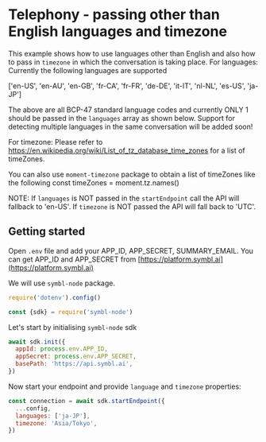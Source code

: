 # Telephony - passing other than English languages and timezone

This example shows how to use languages other than English and also how to pass
in `timezone` in which the conversation is taking place. For languages:
Currently the following languages are supported

['en-US', 'en-AU', 'en-GB', 'fr-CA', 'fr-FR', 'de-DE', 'it-IT', 'nl-NL',
'es-US', 'ja-JP']

The above are all BCP-47 standard language codes and currently ONLY 1 should be
passed in the `languages` array as shown below. Support for detecting multiple
languages in the same conversation will be added soon!

For timezone: Please refer to
https://en.wikipedia.org/wiki/List_of_tz_database_time_zones for a list of
timeZones.

You can also use `moment-timezone` package to obtain a list of timeZones like
the following const timeZones = moment.tz.names()

NOTE: If `languages` is NOT passed in the `startEndpoint` call the API will
fallback to 'en-US'. If `timezone` is NOT passed the API will fall back to
'UTC'.

## Getting started

Open `.env` file and add your APP_ID, APP_SECRET, SUMMARY_EMAIL. You can get
APP_ID and APP_SECRET from
[https://platform.symbl.ai](https://platform.symbl.ai)

We will use `symbl-node` package.

```javascript
require('dotenv').config()

const {sdk} = require('symbl-node')
```

Let's start by initialising `symbl-node` sdk

```js
await sdk.init({
  appId: process.env.APP_ID,
  appSecret: process.env.APP_SECRET,
  basePath: 'https://api.symbl.ai',
})
```

Now start your endpoint and provide `language` and `timezone` properties:

```js
const connection = await sdk.startEndpoint({
  ...config,
  languages: ['ja-JP'],
  timezone: 'Asia/Tokyo',
})
```
